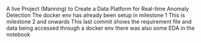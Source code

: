 A live Project (Manning) to Create a Data Platform for Real-time Anomaly Detection
The docker env has already been setup in milestone 1
This is milestone 2 and onwards
This last commit shows the requirement file and data being accessed through a docker env there was also some EDA in the notebook